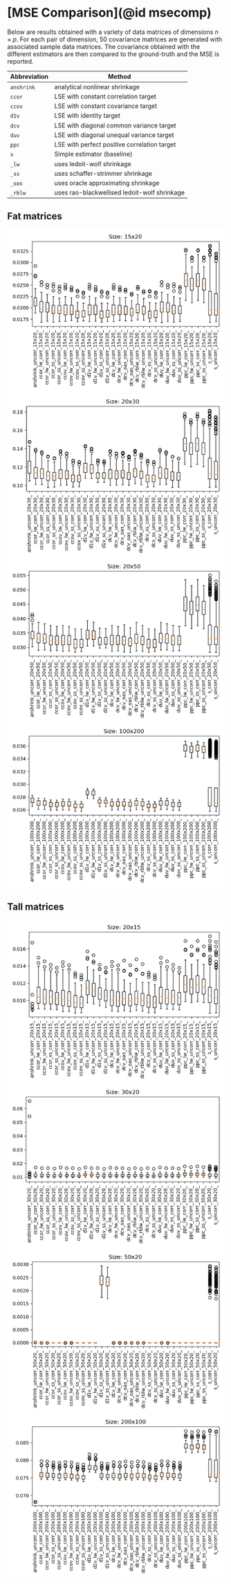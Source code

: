 # [MSE Comparison](@id msecomp)

Below are results obtained with a variety of data matrices of dimensions $n\times p$.
For each pair of dimension, 50 covariance matrices are generated with associated sample data matrices.
The covariance obtained with the different estimators are then compared to the ground-truth and the MSE is reported.

| Abbreviation | Method |
| ---- | ---- |
| `anshrink` | analytical nonlinear shrinkage |
| `ccor` | LSE with constant correlation target |
| `ccov` | LSE with constant covariance target |
| `d1v`  | LSE with identity target |
| `dcv`  | LSE with diagonal common variance target |
| `duv`  | LSE with diagonal unequal variance target |
| `ppc`  | LSE with perfect positive correlation target |
| `s`  | Simple estimator (baseline) |
| `_lw`  | uses ledoit-wolf shrinkage |
| `_ss`  | uses schaffer-strimmer shrinkage |
| `_oas`  | uses oracle approximating shrinkage |
| `_rblw`  | uses rao-blackwellised ledoit-wolf shrinkage |


## Fat matrices

![](../assets/mse_comp/bm_15x20.png)
![](../assets/mse_comp/bm_20x30.png)
![](../assets/mse_comp/bm_20x50.png)
![](../assets/mse_comp/bm_100x200.png)

## Tall matrices

![](../assets/mse_comp/bm_20x15.png)
![](../assets/mse_comp/bm_30x20.png)
![](../assets/mse_comp/bm_50x20.png)
![](../assets/mse_comp/bm_200x100.png)
